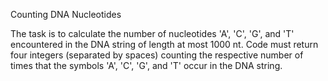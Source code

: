 Counting DNA Nucleotides

The task is to calculate the number of nucleotides 'A', 'C', 'G', and 'T' encountered in the DNA string of length at most 1000 nt. 
Code must return four integers (separated by spaces) counting the respective number of times that the symbols 'A', 'C', 'G', and 'T' occur in the DNA string.
